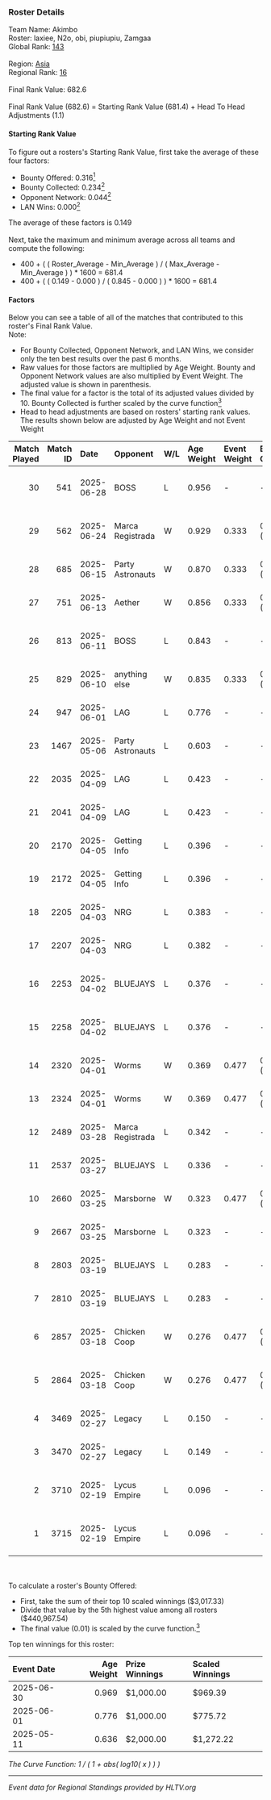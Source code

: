 ### Roster Details<br />
Team Name: Akimbo<br />
Roster: laxiee, N2o, obi, piupiupiu, Zamgaa<br />
Global Rank: [143](../../standings_global_2025_08_04.md)<br />
<br />
Region: [Asia]( ../../standings_asia_2025_08_04.md)<br />
Regional Rank: [16]( ../../standings_asia_2025_08_04.md)<br />
<br />
Final Rank Value:  682.6<br />
<br />
Final Rank Value (682.6) = Starting Rank Value (681.4) + Head To Head Adjustments (1.1)<br />

#### Starting Rank Value<br />
To figure out a rosters's Starting Rank Value, first take the average of these four factors:<br />
- Bounty Offered: 0.316[<sup>1</sup>](#table2)
- Bounty Collected: 0.234[<sup>2</sup>](#table1)
- Opponent Network: 0.044[<sup>2</sup>](#table1)
- LAN Wins: 0.000[<sup>2</sup>](#table1)

The average of these factors is 0.149<br />
<br />
Next, take the maximum and minimum average across all teams and compute the following:<br />
- 400 + ( ( Roster_Average - Min_Average ) / ( Max_Average - Min_Average ) ) * 1600 = 681.4
- 400 + ( ( 0.149 - 0.000 ) / ( 0.845 - 0.000 ) ) * 1600 = 681.4


#### Factors<br />
Below you can see a table of all of the matches that contributed to this roster's Final Rank Value.<br />
Note:<br />

- For Bounty Collected, Opponent Network, and LAN Wins, we consider only the ten best results over the past 6 months.
- Raw values for those factors are multiplied by Age Weight. Bounty and Opponent Network values are also multiplied by Event Weight. The adjusted value is shown in parenthesis.
- The final value for a factor is the total of its adjusted values divided by 10. Bounty Collected is further scaled by the curve function[<sup>3</sup>](#curveFunction)
- Head to head adjustments are based on rosters' starting rank values. The results shown below are adjusted by Age Weight and not Event Weight
<span id="table1"></span><br />


| Match Played | Match ID | Date       | Opponent         | W/L | Age Weight | Event Weight | Bounty Collected | Opponent Network | LAN Wins  | H2H Adj. | Roster                              |
| -: | -: | :- | :- | :- | :- | :- | :- | :- | :- | -: | :- |
|           30 |      541 | 2025-06-28 | BOSS             | L   | 0.956      | -            | -                | -                | -         |   -13.04 | laxiee, N2o, obi, piupiupiu, Zamgaa |
|           29 |      562 | 2025-06-24 | Marca Registrada | W   | 0.929      | 0.333        | 0.002 (0.001)    | 0.224 (0.069)    | 0 (0.000) |    14.15 | laxiee, N2o, obi, piupiupiu, zy     |
|           28 |      685 | 2025-06-15 | Party Astronauts | W   | 0.870      | 0.333        | 0.004 (0.001)    | 0.310 (0.090)    | 0 (0.000) |    16.81 | laxiee, N2o, obi, Zamgaa, zy        |
|           27 |      751 | 2025-06-13 | Aether           | W   | 0.856      | 0.333        | 0.002 (0.000)    | 0.378 (0.108)    | 0 (0.000) |    13.91 | dantemoren, laxiee, N2o, obi, zy    |
|           26 |      813 | 2025-06-11 | BOSS             | L   | 0.843      | -            | -                | -                | -         |   -11.83 | laxiee, N2o, obi, piupiupiu, Zamgaa |
|           25 |      829 | 2025-06-10 | anything else    | W   | 0.835      | 0.333        | 0.003 (0.001)    | 0.123 (0.034)    | 0 (0.000) |    13.12 | laxiee, N2o, obi, Zamgaa, zy        |
|           24 |      947 | 2025-06-01 | LAG              | L   | 0.776      | -            | -                | -                | -         |    -8.28 | kmrn, laxiee, N2o, obi, zy          |
|           23 |     1467 | 2025-05-06 | Party Astronauts | L   | 0.603      | -            | -                | -                | -         |    -7.02 | kmrn, laxiee, N2o, obi, zy          |
|           22 |     2035 | 2025-04-09 | LAG              | L   | 0.423      | -            | -                | -                | -         |    -4.46 | kmrn, laxiee, N2o, obi, zy          |
|           21 |     2041 | 2025-04-09 | LAG              | L   | 0.423      | -            | -                | -                | -         |    -4.61 | kmrn, laxiee, N2o, obi, zy          |
|           20 |     2170 | 2025-04-05 | Getting Info     | L   | 0.396      | -            | -                | -                | -         |    -4.01 | kmrn, laxiee, N2o, obi, zy          |
|           19 |     2172 | 2025-04-05 | Getting Info     | L   | 0.396      | -            | -                | -                | -         |    -4.14 | kmrn, laxiee, N2o, obi, zy          |
|           18 |     2205 | 2025-04-03 | NRG              | L   | 0.383      | -            | -                | -                | -         |    -1.08 | kmrn, laxiee, N2o, obi, zy          |
|           17 |     2207 | 2025-04-03 | NRG              | L   | 0.382      | -            | -                | -                | -         |    -1.09 | kmrn, laxiee, N2o, obi, zy          |
|           16 |     2253 | 2025-04-02 | BLUEJAYS         | L   | 0.376      | -            | -                | -                | -         |    -3.19 | kmrn, laxiee, obi, piupiupiu, zy    |
|           15 |     2258 | 2025-04-02 | BLUEJAYS         | L   | 0.376      | -            | -                | -                | -         |    -3.27 | kmrn, laxiee, obi, piupiupiu, zy    |
|           14 |     2320 | 2025-04-01 | Worms            | W   | 0.369      | 0.477        | 0.001 (0.000)    | 0.024 (0.004)    | 0 (0.000) |     4.19 | kmrn, laxiee, N2o, obi, zy          |
|           13 |     2324 | 2025-04-01 | Worms            | W   | 0.369      | 0.477        | 0.001 (0.000)    | 0.024 (0.004)    | 0 (0.000) |     4.31 | kmrn, laxiee, N2o, obi, zy          |
|           12 |     2489 | 2025-03-28 | Marca Registrada | L   | 0.342      | -            | -                | -                | -         |    -5.84 | kmrn, laxiee, N2o, obi, Pol0        |
|           11 |     2537 | 2025-03-27 | BLUEJAYS         | L   | 0.336      | -            | -                | -                | -         |    -1.76 | kmrn, laxiee, N2o, obi, Pol0        |
|           10 |     2660 | 2025-03-25 | Marsborne        | W   | 0.323      | 0.477        | 0.010 (0.002)    | 0.608 (0.094)    | 0 (0.000) |     7.69 | kmrn, laxiee, N2o, obi, zy          |
|            9 |     2667 | 2025-03-25 | Marsborne        | L   | 0.323      | -            | -                | -                | -         |    -2.50 | kmrn, laxiee, N2o, obi, zy          |
|            8 |     2803 | 2025-03-19 | BLUEJAYS         | L   | 0.283      | -            | -                | -                | -         |    -1.49 | kmrn, laxiee, N2o, obi, zy          |
|            7 |     2810 | 2025-03-19 | BLUEJAYS         | L   | 0.283      | -            | -                | -                | -         |    -1.51 | kmrn, laxiee, N2o, obi, zy          |
|            6 |     2857 | 2025-03-18 | Chicken Coop     | W   | 0.276      | 0.477        | 0.001 (0.000)    | 0.138 (0.018)    | 0 (0.000) |     4.29 | consti, kmrn, laxiee, N2o, obi      |
|            5 |     2864 | 2025-03-18 | Chicken Coop     | W   | 0.276      | 0.477        | 0.001 (0.000)    | 0.138 (0.018)    | 0 (0.000) |     4.39 | consti, kmrn, laxiee, N2o, obi      |
|            4 |     3469 | 2025-02-27 | Legacy           | L   | 0.150      | -            | -                | -                | -         |    -0.11 | consti, laxiee, N2o, obi, zy        |
|            3 |     3470 | 2025-02-27 | Legacy           | L   | 0.149      | -            | -                | -                | -         |    -0.11 | consti, laxiee, N2o, obi, zy        |
|            2 |     3710 | 2025-02-19 | Lycus Empire     | L   | 0.096      | -            | -                | -                | -         |    -1.20 | consti, kmrn, laxiee, N2o, obi      |
|            1 |     3715 | 2025-02-19 | Lycus Empire     | L   | 0.096      | -            | -                | -                | -         |    -1.20 | consti, kmrn, laxiee, N2o, obi      |

<br />
<span id="table2"></span><br />
To calculate a roster's Bounty Offered:<br />

- First, take the sum of their top 10 scaled winnings ($3,017.33)
- Divide that value by the 5th highest value among all rosters ($440,967.54)
- The final value (0.01) is scaled by the curve function.[<sup>3</sup>](#curveFunction)

Top ten winnings for this roster:<br />

| Event Date | Age Weight | Prize Winnings | Scaled Winnings |
| :- | -: | :- | :- |
| 2025-06-30 |      0.969 | $1,000.00      | $969.39         |
| 2025-06-01 |      0.776 | $1,000.00      | $775.72         |
| 2025-05-11 |      0.636 | $2,000.00      | $1,272.22       |


<span id="curveFunction"></span>_The Curve Function: 1 / ( 1 + abs( log10( x ) ) )_<br />

---
_Event data for Regional Standings provided by HLTV.org_<br />
